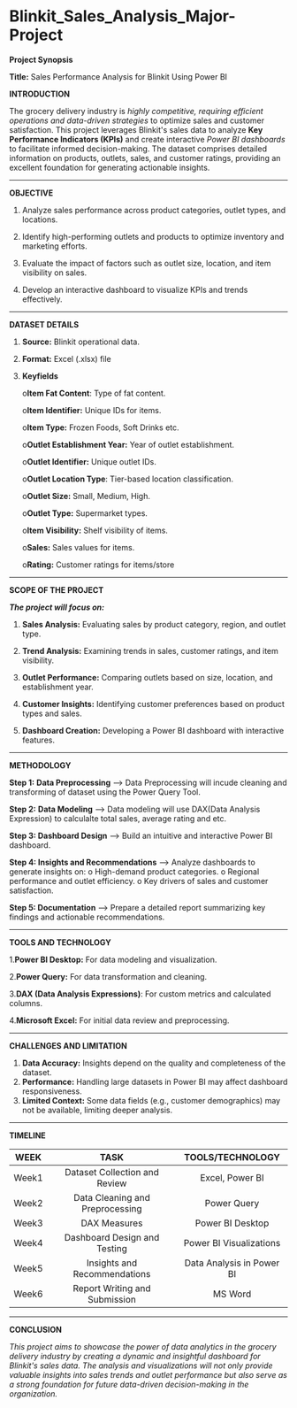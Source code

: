 # Blinkit_Sales_Analysis_Major-Project

**Project Synopsis**

**Title:** Sales Performance Analysis for Blinkit Using Power BI

**INTRODUCTION**

The grocery delivery industry is *highly competitive, requiring efficient operations and data-driven strategies* to optimize sales and customer satisfaction. This project leverages Blinkit's sales data to analyze **Key Performance Indicators (KPIs)** and create interactive *Power BI dashboards* to facilitate informed decision-making. The dataset comprises detailed information on products, outlets, sales, and customer ratings, providing an excellent foundation for generating actionable insights.

________________________________________

**OBJECTIVE**

1. Analyze sales performance across product categories, outlet types, and locations.

2. Identify high-performing outlets and products to optimize inventory and marketing efforts.

3. Evaluate the impact of factors such as outlet size, location, and item visibility on sales.

4. Develop an interactive dashboard to visualize KPIs and trends effectively.

 ________________________________________

**DATASET DETAILS**

1. **Source:** Blinkit operational data.

2. **Format:** Excel (.xlsx) file 

3. **Keyfields**
   
      o**Item Fat Content**: Type of fat content.
   
      o**Item Identifier:** Unique IDs for items.
   
      o**Item Type:** Frozen Foods, Soft Drinks etc.
   
      o**Outlet Establishment Year:** Year of outlet establishment.
   
      o**Outlet Identifier:** Unique outlet IDs.
   
      o**Outlet Location Type**: Tier-based location classification.
   
      o**Outlet Size:** Small, Medium, High.
   
      o**Outlet Type:** Supermarket types.
   
      o**Item Visibility:** Shelf visibility of items.
   
      o**Sales:** Sales values for items.
   
      o**Rating:** Customer ratings for items/store

_______________________________________

**SCOPE OF THE PROJECT**

***The project will focus on:***

1. **Sales Analysis:** Evaluating sales by product category, region, and outlet type.

2. **Trend Analysis:** Examining trends in sales, customer ratings, and item visibility.

3. **Outlet Performance:** Comparing outlets based on size, location, and establishment year.

4. **Customer Insights:** Identifying customer preferences based on product types and sales.

5. **Dashboard Creation:** Developing a Power BI dashboard with interactive features.
   
________________________________________

**METHODOLOGY**

**Step 1:** **Data Preprocessing**
--> Data Preprocessing will incude cleaning and transforming of dataset using the Power Query Tool.

**Step 2:** **Data Modeling**
--> Data modeling will use DAX(Data Analysis Expression) to calculalte total sales, average rating and etc.

**Step 3: Dashboard Design**
--> Build an intuitive and interactive Power BI dashboard.

**Step 4: Insights and Recommendations**
--> Analyze dashboards to generate insights on:
            o High-demand product categories.
            o Regional performance and outlet efficiency.
            o Key drivers of sales and customer satisfaction.
	
**Step 5: Documentation**
--> Prepare a detailed report summarizing key findings and actionable recommendations.
________________________________________

**TOOLS AND TECHNOLOGY**

1.**Power BI Desktop:** For data modeling and visualization.

2.**Power Query:** For data transformation and cleaning.

3.**DAX (Data Analysis Expressions)**: For custom metrics and calculated columns.

4.**Microsoft Excel:** For initial data review and preprocessing.
________________________________________

**CHALLENGES AND LIMITATION**
1. **Data Accuracy:** Insights depend on the quality and completeness of the dataset.
2. **Performance:** Handling large datasets in Power BI may affect dashboard responsiveness.
3. **Limited Context:** Some data fields (e.g., customer demographics) may not be available, limiting deeper analysis.
________________________________________

**TIMELINE**

|	**WEEK** |                **TASK**              |    **TOOLS/TECHNOLOGY**       | 
| 	:-----:  |                :-----:	        |   	:-----:	                | 
| 	Week1    | 	Dataset Collection and Review	|     Excel, Power BI           | 
| 	Week2    | 	Data Cleaning and Preprocessing	|     Power Query	        | 
| 	Week3    |      DAX Measures	                |     Power BI Desktop	        | 
| 	Week4    |      Dashboard Design and Testing	|     Power BI Visualizations   | 
| 	Week5    | 	Insights and Recommendations	|     Data Analysis in Power BI | 
| 	Week6    | 	Report Writing and Submission	|     MS Word                   | 


________________________________________
**CONCLUSION**

*This project aims to showcase the power of data analytics in the grocery delivery industry by creating a dynamic and insightful dashboard for Blinkit's sales data. The analysis and visualizations will not only provide valuable insights into sales trends and outlet performance but also serve as a strong foundation for future data-driven decision-making in the organization.*






